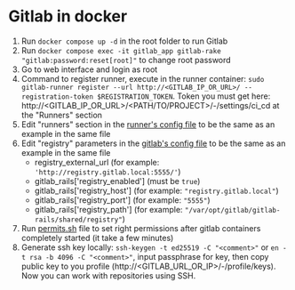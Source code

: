# Gitlab in docker
1. Run `docker compose up -d` in the root folder to run Gitlab
2. Run `docker compose exec -it gitlab_app gitlab-rake "gitlab:password:reset[root]"` to change root password
3. Go to web interface and login as root
4. Command to register runner, execute in the runner container: `sudo gitlab-runner register --url http://<GITLAB_IP_OR_URL>/ --registration-token $REGISTRATION_TOKEN`. Token you must get here: http://<GITLAB_IP_OR_URL>/<PATH/TO/PROJECT>/-/settings/ci_cd at the "Runners" section
5. Edit "runners" section in the [runner's config file](runner/srv/gitlab-runner/config/config.toml) to be the same as an example in the same file
6. Edit "registry" parameters in the [gitlab's config file](export/containers/gitlab-config/gitlab.rb) to be the same as an example in the same file
    * registry_external_url (for example: `'http://registry.gitlab.local:5555/'`)
    * gitlab_rails['registry_enabled'] (must be `true`)
    * gitlab_rails['registry_host'] (for example: `"registry.gitlab.local"`)
    * gitlab_rails['registry_port'] (for example: `"5555"`)
    * gitlab_rails['registry_path'] (for example: `"/var/opt/gitlab/gitlab-rails/shared/registry"`)
7. Run [permits.sh](permits.sh) file to set right permissions after gitlab containers completely started (it take a few minutes)
8. Generate ssh key locally: `ssh-keygen -t ed25519 -C "<comment>"` or `en -t rsa -b 4096 -C "<comment>"`, input passphrase for key, then copy public key to you profile (http://<GITLAB_URL_OR_IP>/-/profile/keys). Now you can work with repositories using SSH.
